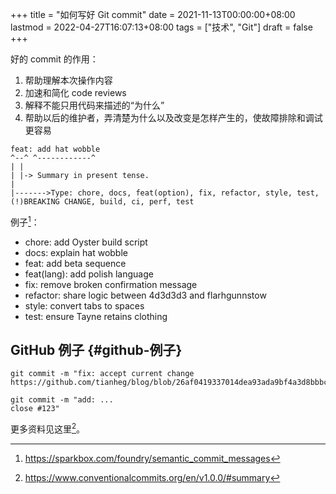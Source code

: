 +++
title = "如何写好 Git commit"
date = 2021-11-13T00:00:00+08:00
lastmod = 2022-04-27T16:07:13+08:00
tags = ["技术", "Git"]
draft = false
+++

好的 commit 的作用：

1.  帮助理解本次操作内容
2.  加速和简化 code reviews
3.  解释不能只用代码来描述的“为什么”
4.  帮助以后的维护者，弄清楚为什么以及改变是怎样产生的，使故障排除和调试更容易

<!--listend-->

```text
feat: add hat wobble
^--^ ^------------^
| |
| |-> Summary in present tense.
|
|------->Type: chore, docs, feat(option), fix, refactor, style, test, (!)BREAKING CHANGE, build, ci, perf, test
```

例子[^fn:1]：

- chore: add Oyster build script
- docs: explain hat wobble
- feat: add beta sequence
- feat(lang): add polish language
- fix: remove broken confirmation message
- refactor: share logic between 4d3d3d3 and flarhgunnstow
- style: convert tabs to spaces
- test: ensure Tayne retains clothing

## GitHub 例子 {#github-例子}

```text
git commit -m "fix: accept current change
https://github.com/tianheg/blog/blob/26af0419337014dea93ada9bf4a3d8bbbcc39619/layouts/shortcodes/music.html#L1"

git commit -m "add: ...
close #123"
```

更多资料见这里[^fn:2]。

[^fn:1]: <https://sparkbox.com/foundry/semantic_commit_messages>
[^fn:2]: <https://www.conventionalcommits.org/en/v1.0.0/#summary>
